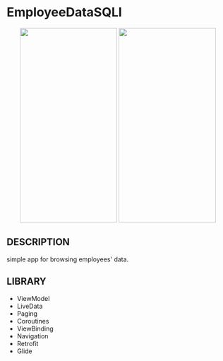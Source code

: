 # EmployeeDataSQLI

<div align="center">
  <img src="https://github.com/Pape-mobile/TrendingMovies/blob/master/images/image1.jpg" width="220" height="440">
   <img src="https://github.com/Pape-mobile/TrendingMovies/blob/master/images/image2.jpg" width="220" height="440">
</div>

## DESCRIPTION
simple app for browsing employees' data.
## LIBRARY
- ViewModel
- LiveData
- Paging
- Coroutines
- ViewBinding
- Navigation
- Retrofit
- Glide
